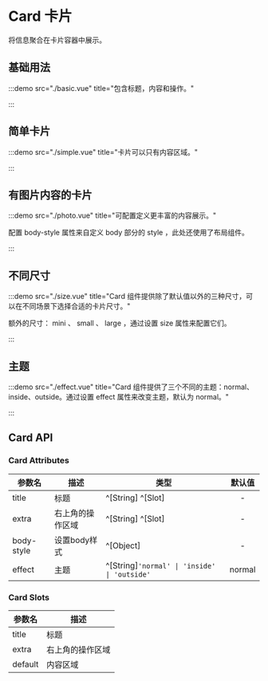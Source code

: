 # Card 卡片

将信息聚合在卡片容器中展示。

## 基础用法

:::demo src="./basic.vue" title="包含标题，内容和操作。"

:::

## 简单卡片

:::demo src="./simple.vue" title="卡片可以只有内容区域。"

:::

## 有图片内容的卡片

:::demo src="./photo.vue" title="可配置定义更丰富的内容展示。"

配置 body-style 属性来自定义 body 部分的 style ，此处还使用了布局组件。

:::

## 不同尺寸

:::demo src="./size.vue" title="Card 组件提供除了默认值以外的三种尺寸，可以在不同场景下选择合适的卡片尺寸。"

额外的尺寸： mini 、 small 、 large ，通过设置 size 属性来配置它们。

:::

## 主题

:::demo src="./effect.vue" title="Card 组件提供了三个不同的主题：normal、inside、outside。通过设置 effect 属性来改变主题，默认为 normal。"

:::

## Card API

### Card Attributes

| 参数名 | 描述 | 类型 | 默认值 |
| ------ | ---- | ---- | :----: |
| title | 标题 | ^[String] ^[Slot] | - |
| extra | 右上角的操作区域 | ^[String] ^[Slot] | - |
| body-style | 设置body样式 | ^[Object] | - |
| effect | 主题 | ^[String]`'normal' \| 'inside' \| 'outside'` | normal |

### Card Slots

| 参数名 | 描述 |
| ------ | ---- |
| title | 标题 | - |
| extra | 右上角的操作区域 | - |
| default | 内容区域 |
